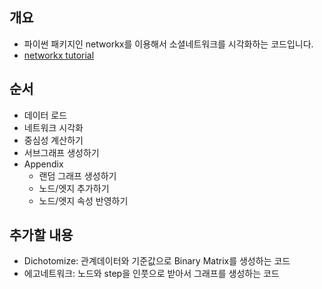 ## 개요

- 파이썬 패키지인 networkx를 이용해서 소셜네트워크를 시각화하는 코드입니다.
- [networkx tutorial](https://networkx.github.io/documentation/stable/index.html) 

## 순서

- 데이터 로드
- 네트워크 시각화
- 중심성 계산하기
- 서브그래프 생성하기
- Appendix
  - 랜덤 그래프 생성하기
  - 노드/엣지 추가하기
  - 노드/엣지 속성 반영하기

## 추가할 내용

- Dichotomize: 관계데이터와 기준값으로 Binary Matrix를 생성하는 코드
- 에고네트워크: 노드와 step을 인풋으로 받아서 그래프를 생성하는 코드


